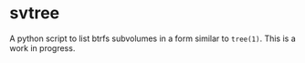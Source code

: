 # svtree
A python script to list btrfs subvolumes in a form similar to `tree(1)`. This is a work in progress.
